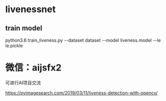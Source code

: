 # livenessnet

## train model

  python3.6 train_liveness.py --dataset dataset --model liveness.model --le le.pickle

# 微信：aijsfx2

  可进行AI项目交流
  
  
  https://pyimagesearch.com/2019/03/11/liveness-detection-with-opencv/
